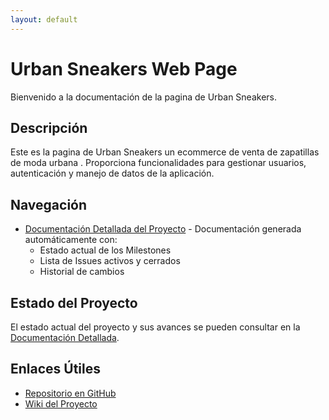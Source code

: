 ```yaml
---
layout: default
---
```


# Urban Sneakers Web Page

Bienvenido a la documentación de la pagina de Urban Sneakers.

## Descripción

Este es la pagina de Urban Sneakers un ecommerce de venta de zapatillas de moda urbana . 
Proporciona funcionalidades para gestionar usuarios, autenticación y manejo de datos de la aplicación.

## Navegación

- [Documentación Detallada del Proyecto](project-documentation.html) - Documentación generada automáticamente con:
  - Estado actual de los Milestones
  - Lista de Issues activos y cerrados
  - Historial de cambios

## Estado del Proyecto

El estado actual del proyecto y sus avances se pueden consultar en la [Documentación Detallada](project-documentation.html).

## Enlaces Útiles

- [Repositorio en GitHub](https://github.com/etec-integration-project/2025-backend-LucioManittaMa)
- [Wiki del Proyecto](https://github.com/etec-integration-project/2025-backend-LucioManittaMa/wiki)
